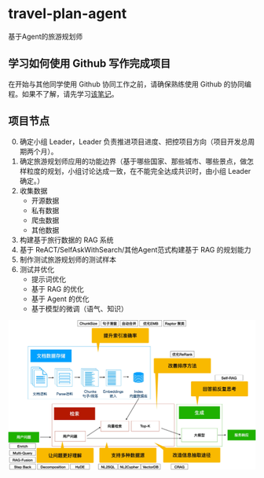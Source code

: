 # travel-plan-agent
基于Agent的旅游规划师

## 学习如何使用 Github 写作完成项目
在开始与其他同学使用 Github 协同工作之前，请确保熟练使用 Github 的协同编程。如果不了解，请先学习[该笔记](./cowork-with-github.md)。

## 项目节点
0. 确定小组 Leader，Leader 负责推进项目进度、把控项目方向（项目开发总周期两个月）。
1. 确定旅游规划师应用的功能边界（基于哪些国家、那些城市、哪些景点，做怎样粒度的规划，小组讨论达成一致，在不能完全达成共识时，由小组 Leader 确定。）
2. 收集数据
   - 开源数据
   - 私有数据
   - 爬虫数据
   - 其他数据
3. 构建基于旅行数据的 RAG 系统
4. 基于 ReACT/SelfAskWithSearch/其他Agent范式构建基于 RAG 的规划能力
5. 制作测试旅游规划师的测试样本
6. 测试并优化
   - 提示词优化
   - 基于 RAG 的优化
   - 基于 Agent 的优化
   - 基于模型的微调（语气、知识）

![](./rag-conclusion.jpg)
